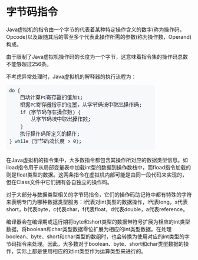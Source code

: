 # 字节码指令

Java虚拟机的指令由一个字节的代表着某种特定操作含义的数字(称为操作码，Opcode)以及跟随其后的零至多个代表此操作所需的参数(称为操作数，Operand)构成。

由于限制了Java虚拟机操作码的长度为一个字节，这意味着指令集的操作码总数不能够超过256条。

不考虑异常处理时，Java虚拟机的解释器的执行流程为：

![](../../img/bi.png)

在Java虚拟机的指令集中，大多数指令都包含其操作所对应的数据类型信息。如iload指令用于从局部变量表中加载int型的数据到操作数栈中，而fload指令加载的则是float类型的数据。这两条指令在虚拟机内部可能是由同一段代码来实现的，但在Class文件中它们拥有各自独立的操作码。

对于大部分与数据类型相关的字节码指令，它们的操作码助记符中都有特殊的字符来表明专门为哪种数据类型服务：i代表对int类型的数据操作，l代表long，s代表short，b代表byte，c代表char，f代表float，d代表double，a代表reference。

编译器会在编译期或运行期将byte和short类型的数据带符号扩展为相应的int类型数据，将boolean和char类型数据零位扩展为相应的int类型数据。在处理boolean、byte、short和char类型的数组时，也会转换为使用对应的int类型的字节码指令来处理。因此，大多数对于boolean、byte、short和char类型数据的操作，实际上都是使用相应的对int类型作为运算类型来进行的。
